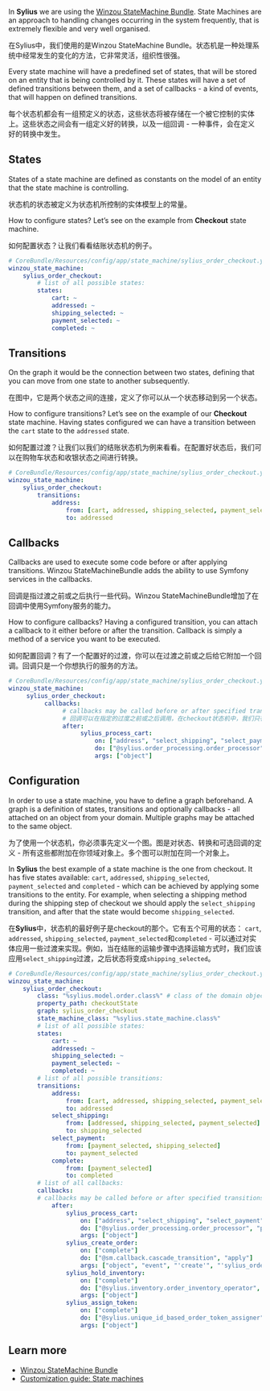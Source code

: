 In **Sylius** we are using the [Winzou StateMachine Bundle](https://github.com/winzou/StateMachineBundle). State Machines are an approach to handling changes occurring in the system frequently, that is extremely flexible and very well organised.

在Sylius中，我们使用的是Winzou StateMachine Bundle。状态机是一种处理系统中经常发生的变化的方法，它非常灵活，组织性很强。

Every state machine will have a predefined set of states, that will be stored on an entity that is being controlled by it. These states will have a set of defined transitions between them, and a set of callbacks - a kind of events, that will happen on defined transitions.

每个状态机都会有一组预定义的状态，这些状态将被存储在一个被它控制的实体上。这些状态之间会有一组定义好的转换，以及一组回调 - 一种事件，会在定义好的转换中发生。



## States

States of a state machine are defined as constants on the model of an entity that the state machine is controlling.

状态机的状态被定义为状态机所控制的实体模型上的常量。

How to configure states? Let’s see on the example from **Checkout** state machine.

如何配置状态？让我们看看结账状态机的例子。

```yaml
# CoreBundle/Resources/config/app/state_machine/sylius_order_checkout.yml
winzou_state_machine:
    sylius_order_checkout:
        # list of all possible states:
        states:
            cart: ~
            addressed: ~
            shipping_selected: ~
            payment_selected: ~
            completed: ~
```



## Transitions

On the graph it would be the connection between two states, defining that you can move from one state to another subsequently.

在图中，它是两个状态之间的连接，定义了你可以从一个状态移动到另一个状态。

How to configure transitions? Let’s see on the example of our **Checkout** state machine. Having states configured we can have a transition between the `cart` state to the `addressed` state.

如何配置过渡？让我们以我们的结账状态机为例来看看。在配置好状态后，我们可以在购物车状态和收银状态之间进行转换。

```yaml
# CoreBundle/Resources/config/app/state_machine/sylius_order_checkout.yml
winzou_state_machine:
    sylius_order_checkout:
        transitions:
            address:
                from: [cart, addressed, shipping_selected, payment_selected]  # here you specify which state is the initial
                to: addressed                                                 # there you specify which state is final for that transition
```



## Callbacks

Callbacks are used to execute some code before or after applying transitions. Winzou StateMachineBundle adds the ability to use Symfony services in the callbacks.

回调是指过渡之前或之后执行一些代码。Winzou StateMachineBundle增加了在回调中使用Symfony服务的能力。

How to configure callbacks? Having a configured transition, you can attach a callback to it either before or after the transition. Callback is simply a method of a service you want to be executed.

如何配置回调？有了一个配置好的过渡，你可以在过渡之前或之后给它附加一个回调。回调只是一个你想执行的服务的方法。

```yaml
# CoreBundle/Resources/config/app/state_machine/sylius_order_checkout.yml
winzou_state_machine:
     sylius_order_checkout:
          callbacks:
               # callbacks may be called before or after specified transitions, in the checkout state machine we've got callbacks only after transitions
               # 回调可以在指定的过度之前或之后调用，在checkout状态机中，我们只有在过渡之后才有回调
               after:
                    sylius_process_cart:
                        on: ["address", "select_shipping", "select_payment"]
                        do: ["@sylius.order_processing.order_processor", "process"]
                        args: ["object"]
```



## Configuration

In order to use a state machine, you have to define a graph beforehand. A graph is a definition of states, transitions and optionally callbacks - all attached on an object from your domain. Multiple graphs may be attached to the same object.

为了使用一个状态机，你必须事先定义一个图。图是对状态、转换和可选回调的定义 - 所有这些都附加在你领域对象上。多个图可以附加在同一个对象上。

In **Sylius** the best example of a state machine is the one from checkout. It has five states available: `cart`, `addressed`, `shipping_selected`, `payment_selected` and `completed` - which can be achieved by applying some transitions to the entity. For example, when selecting a shipping method during the shipping step of checkout we should apply the `select_shipping` transition, and after that the state would become `shipping_selected`.

在**Sylius**中，状态机的最好例子是checkout的那个。它有五个可用的状态： `cart`, `addressed`, `shipping_selected`, `payment_selected`和`completed` - 可以通过对实体应用一些过渡来实现。例如，当在结账的运输步骤中选择运输方式时，我们应该应用`select_shipping`过渡，之后状态将变成`shipping_selected`。

```yaml
# CoreBundle/Resources/config/app/state_machine/sylius_order_checkout.yml
winzou_state_machine:
    sylius_order_checkout:
        class: "%sylius.model.order.class%" # class of the domain object - in our case Order
        property_path: checkoutState
        graph: sylius_order_checkout
        state_machine_class: "%sylius.state_machine.class%"
        # list of all possible states:
        states:
            cart: ~
            addressed: ~
            shipping_selected: ~
            payment_selected: ~
            completed: ~
        # list of all possible transitions:
        transitions:
            address:
                from: [cart, addressed, shipping_selected, payment_selected] # here you specify which state is the initial
                to: addressed                                                # there you specify which state is final for that transition
            select_shipping:
                from: [addressed, shipping_selected, payment_selected]
                to: shipping_selected
            select_payment:
                from: [payment_selected, shipping_selected]
                to: payment_selected
            complete:
                from: [payment_selected]
                to: completed
        # list of all callbacks:
        callbacks:
        # callbacks may be called before or after specified transitions, in the checkout state machine we've got callbacks only after transitions
            after:
                sylius_process_cart:
                    on: ["address", "select_shipping", "select_payment"]
                    do: ["@sylius.order_processing.order_processor", "process"]
                    args: ["object"]
                sylius_create_order:
                    on: ["complete"]
                    do: ["@sm.callback.cascade_transition", "apply"]
                    args: ["object", "event", "'create'", "'sylius_order'"]
                sylius_hold_inventory:
                    on: ["complete"]
                    do: ["@sylius.inventory.order_inventory_operator", "hold"]
                    args: ["object"]
                sylius_assign_token:
                    on: ["complete"]
                    do: ["@sylius.unique_id_based_order_token_assigner", "assignTokenValueIfNotSet"]
                    args: ["object"]
```



## Learn more

- [Winzou StateMachine Bundle](https://github.com/winzou/StateMachineBundle)
- [Customization guide: State machines](https://docs.sylius.com/en/1.12/customization/state_machine.html)